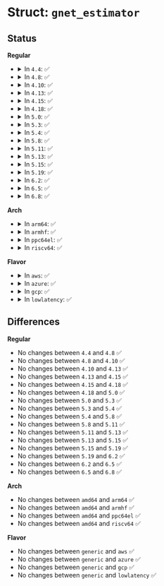 # Struct: <code>gnet_estimator</code>

## Status
<b>Regular</b>
<ul>
<li>
<details>
<summary>In <code>4.4</code>: ✅</summary>

```c
struct gnet_estimator {
    signed char interval;
    unsigned char ewma_log;
};
```
</details>
</li>
<li>
<details>
<summary>In <code>4.8</code>: ✅</summary>

```c
struct gnet_estimator {
    signed char interval;
    unsigned char ewma_log;
};
```
</details>
</li>
<li>
<details>
<summary>In <code>4.10</code>: ✅</summary>

```c
struct gnet_estimator {
    signed char interval;
    unsigned char ewma_log;
};
```
</details>
</li>
<li>
<details>
<summary>In <code>4.13</code>: ✅</summary>

```c
struct gnet_estimator {
    signed char interval;
    unsigned char ewma_log;
};
```
</details>
</li>
<li>
<details>
<summary>In <code>4.15</code>: ✅</summary>

```c
struct gnet_estimator {
    signed char interval;
    unsigned char ewma_log;
};
```
</details>
</li>
<li>
<details>
<summary>In <code>4.18</code>: ✅</summary>

```c
struct gnet_estimator {
    signed char interval;
    unsigned char ewma_log;
};
```
</details>
</li>
<li>
<details>
<summary>In <code>5.0</code>: ✅</summary>

```c
struct gnet_estimator {
    signed char interval;
    unsigned char ewma_log;
};
```
</details>
</li>
<li>
<details>
<summary>In <code>5.3</code>: ✅</summary>

```c
struct gnet_estimator {
    signed char interval;
    unsigned char ewma_log;
};
```
</details>
</li>
<li>
<details>
<summary>In <code>5.4</code>: ✅</summary>

```c
struct gnet_estimator {
    signed char interval;
    unsigned char ewma_log;
};
```
</details>
</li>
<li>
<details>
<summary>In <code>5.8</code>: ✅</summary>

```c
struct gnet_estimator {
    signed char interval;
    unsigned char ewma_log;
};
```
</details>
</li>
<li>
<details>
<summary>In <code>5.11</code>: ✅</summary>

```c
struct gnet_estimator {
    signed char interval;
    unsigned char ewma_log;
};
```
</details>
</li>
<li>
<details>
<summary>In <code>5.13</code>: ✅</summary>

```c
struct gnet_estimator {
    signed char interval;
    unsigned char ewma_log;
};
```
</details>
</li>
<li>
<details>
<summary>In <code>5.15</code>: ✅</summary>

```c
struct gnet_estimator {
    signed char interval;
    unsigned char ewma_log;
};
```
</details>
</li>
<li>
<details>
<summary>In <code>5.19</code>: ✅</summary>

```c
struct gnet_estimator {
    signed char interval;
    unsigned char ewma_log;
};
```
</details>
</li>
<li>
<details>
<summary>In <code>6.2</code>: ✅</summary>

```c
struct gnet_estimator {
    signed char interval;
    unsigned char ewma_log;
};
```
</details>
</li>
<li>
<details>
<summary>In <code>6.5</code>: ✅</summary>

```c
struct gnet_estimator {
    signed char interval;
    unsigned char ewma_log;
};
```
</details>
</li>
<li>
<details>
<summary>In <code>6.8</code>: ✅</summary>

```c
struct gnet_estimator {
    signed char interval;
    unsigned char ewma_log;
};
```
</details>
</li>
</ul>
<b>Arch</b>
<ul>
<li>
<details>
<summary>In <code>arm64</code>: ✅</summary>

```c
struct gnet_estimator {
    signed char interval;
    unsigned char ewma_log;
};
```
</details>
</li>
<li>
<details>
<summary>In <code>armhf</code>: ✅</summary>

```c
struct gnet_estimator {
    signed char interval;
    unsigned char ewma_log;
};
```
</details>
</li>
<li>
<details>
<summary>In <code>ppc64el</code>: ✅</summary>

```c
struct gnet_estimator {
    signed char interval;
    unsigned char ewma_log;
};
```
</details>
</li>
<li>
<details>
<summary>In <code>riscv64</code>: ✅</summary>

```c
struct gnet_estimator {
    signed char interval;
    unsigned char ewma_log;
};
```
</details>
</li>
</ul>
<b>Flavor</b>
<ul>
<li>
<details>
<summary>In <code>aws</code>: ✅</summary>

```c
struct gnet_estimator {
    signed char interval;
    unsigned char ewma_log;
};
```
</details>
</li>
<li>
<details>
<summary>In <code>azure</code>: ✅</summary>

```c
struct gnet_estimator {
    signed char interval;
    unsigned char ewma_log;
};
```
</details>
</li>
<li>
<details>
<summary>In <code>gcp</code>: ✅</summary>

```c
struct gnet_estimator {
    signed char interval;
    unsigned char ewma_log;
};
```
</details>
</li>
<li>
<details>
<summary>In <code>lowlatency</code>: ✅</summary>

```c
struct gnet_estimator {
    signed char interval;
    unsigned char ewma_log;
};
```
</details>
</li>
</ul>

## Differences
<b>Regular</b>
<ul>
<li>
No changes between <code>4.4</code> and <code>4.8</code> ✅
</li>
<li>
No changes between <code>4.8</code> and <code>4.10</code> ✅
</li>
<li>
No changes between <code>4.10</code> and <code>4.13</code> ✅
</li>
<li>
No changes between <code>4.13</code> and <code>4.15</code> ✅
</li>
<li>
No changes between <code>4.15</code> and <code>4.18</code> ✅
</li>
<li>
No changes between <code>4.18</code> and <code>5.0</code> ✅
</li>
<li>
No changes between <code>5.0</code> and <code>5.3</code> ✅
</li>
<li>
No changes between <code>5.3</code> and <code>5.4</code> ✅
</li>
<li>
No changes between <code>5.4</code> and <code>5.8</code> ✅
</li>
<li>
No changes between <code>5.8</code> and <code>5.11</code> ✅
</li>
<li>
No changes between <code>5.11</code> and <code>5.13</code> ✅
</li>
<li>
No changes between <code>5.13</code> and <code>5.15</code> ✅
</li>
<li>
No changes between <code>5.15</code> and <code>5.19</code> ✅
</li>
<li>
No changes between <code>5.19</code> and <code>6.2</code> ✅
</li>
<li>
No changes between <code>6.2</code> and <code>6.5</code> ✅
</li>
<li>
No changes between <code>6.5</code> and <code>6.8</code> ✅
</li>
</ul>
<b>Arch</b>
<ul>
<li>
No changes between <code>amd64</code> and <code>arm64</code> ✅
</li>
<li>
No changes between <code>amd64</code> and <code>armhf</code> ✅
</li>
<li>
No changes between <code>amd64</code> and <code>ppc64el</code> ✅
</li>
<li>
No changes between <code>amd64</code> and <code>riscv64</code> ✅
</li>
</ul>
<b>Flavor</b>
<ul>
<li>
No changes between <code>generic</code> and <code>aws</code> ✅
</li>
<li>
No changes between <code>generic</code> and <code>azure</code> ✅
</li>
<li>
No changes between <code>generic</code> and <code>gcp</code> ✅
</li>
<li>
No changes between <code>generic</code> and <code>lowlatency</code> ✅
</li>
</ul>
